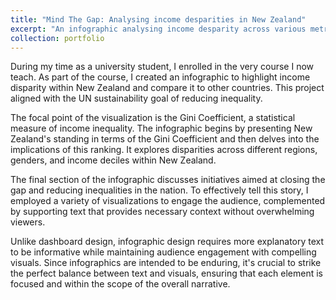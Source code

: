 ```yaml
---
title: "Mind The Gap: Analysing income desparities in New Zealand"
excerpt: "An infographic analysing income desparity across various metrics<br/><img src='/images/Mindthegap.png'>"
collection: portfolio
---
```


During my time as a university student, I enrolled in the very course I now teach. As part of the course, I created an infographic to highlight income disparity within New Zealand and compare it to other countries. This project aligned with the UN sustainability goal of reducing inequality.

The focal point of the visualization is the Gini Coefficient, a statistical measure of income inequality. The infographic begins by presenting New Zealand's standing in terms of the Gini Coefficient and then delves into the implications of this ranking. It explores disparities across different regions, genders, and income deciles within New Zealand.

The final section of the infographic discusses initiatives aimed at closing the gap and reducing inequalities in the nation. To effectively tell this story, I employed a variety of visualizations to engage the audience, complemented by supporting text that provides necessary context without overwhelming viewers.

Unlike dashboard design, infographic design requires more explanatory text to be informative while maintaining audience engagement with compelling visuals. Since infographics are intended to be enduring, it's crucial to strike the perfect balance between text and visuals, ensuring that each element is focused and within the scope of the overall narrative.   
 
<script type="module" src="https://public.tableau.com/javascripts/api/tableau.embedding.3.latest.min.js"></script>

<!-- 
Initialize the API as part of your HTML code by using the <tableau-viz> web component. 
After linking to the API library, the following code is all you need to embed a Tableau view into your HTML pages.
-->

<style>
  #tableauViz {
    width: 100%;
    height: 60vh; /* Adjust this value based on the desired height relative to the viewport height */
    border: none; /* Optional: remove border if there's any */
  }
</style>

<tableau-viz id="tableauViz"       
  src='https://public.tableau.com/views/Group_22INFOGRAPHICFinal_0/Draft1'      
  toolbar='bottom' hide-tabs>
</tableau-viz>